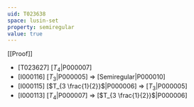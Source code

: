 ```yaml
---
uid: T023638
space: lusin-set
property: semiregular
value: true
---
```

[[Proof]]

* [T023627] [$T_4$|P000007]
* [I000116] [$T_3$|P000005] => [Semiregular|P000010]
* [I000115] [$T_{3 \frac{1}{2}}$|P000006] => [$T_3$|P000005]
* [I000113] [$T_4$|P000007] => [$T_{3 \frac{1}{2}}$|P000006]


